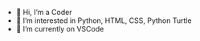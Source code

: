 - 👋 Hi, I’m a Coder
- 👀 I’m interested in Python, HTML, CSS, Python Turtle
- 🌱 I’m currently on VSCode
